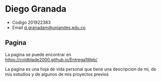 # Diego Granada
* Codigo 201922383
* Email d.granadam@uniandes.edu.co

## Pagina
La pagina se puede encontrar en https://coldblade2000.github.io/Entrega1Web/

La pagina es una hoja de vida personal que tiene una descripcion de mi, de mis estudios y de algunos de
 mis proyectos previos
